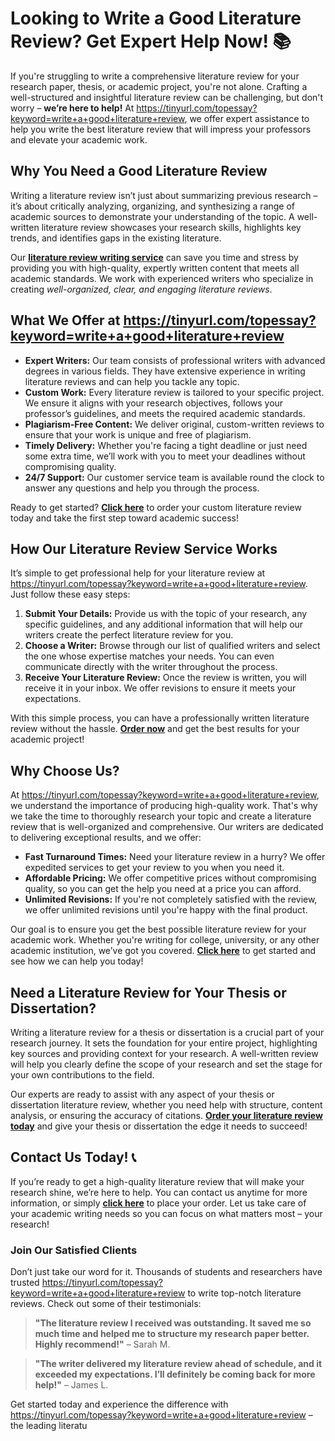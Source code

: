 # Looking to Write a Good Literature Review? Get Expert Help Now! 📚

If you're struggling to write a comprehensive literature review for your research paper, thesis, or academic project, you're not alone. Crafting a well-structured and insightful literature review can be challenging, but don't worry – **we’re here to help!** At https://tinyurl.com/topessay?keyword=write+a+good+literature+review, we offer expert assistance to help you write the best literature review that will impress your professors and elevate your academic work.

## Why You Need a Good Literature Review

Writing a literature review isn’t just about summarizing previous research – it’s about critically analyzing, organizing, and synthesizing a range of academic sources to demonstrate your understanding of the topic. A well-written literature review showcases your research skills, highlights key trends, and identifies gaps in the existing literature.

Our **[literature review writing service](https://tinyurl.com/topessay?keyword=write+a+good+literature+review)** can save you time and stress by providing you with high-quality, expertly written content that meets all academic standards. We work with experienced writers who specialize in creating _well-organized, clear, and engaging literature reviews_.

## What We Offer at https://tinyurl.com/topessay?keyword=write+a+good+literature+review

- **Expert Writers:** Our team consists of professional writers with advanced degrees in various fields. They have extensive experience in writing literature reviews and can help you tackle any topic.
- **Custom Work:** Every literature review is tailored to your specific project. We ensure it aligns with your research objectives, follows your professor’s guidelines, and meets the required academic standards.
- **Plagiarism-Free Content:** We deliver original, custom-written reviews to ensure that your work is unique and free of plagiarism.
- **Timely Delivery:** Whether you're facing a tight deadline or just need some extra time, we’ll work with you to meet your deadlines without compromising quality.
- **24/7 Support:** Our customer service team is available round the clock to answer any questions and help you through the process.

Ready to get started? **[Click here](https://tinyurl.com/topessay?keyword=write+a+good+literature+review)** to order your custom literature review today and take the first step toward academic success!

## How Our Literature Review Service Works

It’s simple to get professional help for your literature review at https://tinyurl.com/topessay?keyword=write+a+good+literature+review. Just follow these easy steps:

1. **Submit Your Details:** Provide us with the topic of your research, any specific guidelines, and any additional information that will help our writers create the perfect literature review for you.
2. **Choose a Writer:** Browse through our list of qualified writers and select the one whose expertise matches your needs. You can even communicate directly with the writer throughout the process.
3. **Receive Your Literature Review:** Once the review is written, you will receive it in your inbox. We offer revisions to ensure it meets your expectations.

With this simple process, you can have a professionally written literature review without the hassle. **[Order now](https://tinyurl.com/topessay?keyword=write+a+good+literature+review)** and get the best results for your academic project!

## Why Choose Us?

At https://tinyurl.com/topessay?keyword=write+a+good+literature+review, we understand the importance of producing high-quality work. That's why we take the time to thoroughly research your topic and create a literature review that is well-organized and comprehensive. Our writers are dedicated to delivering exceptional results, and we offer:

- **Fast Turnaround Times:** Need your literature review in a hurry? We offer expedited services to get your review to you when you need it.
- **Affordable Pricing:** We offer competitive prices without compromising quality, so you can get the help you need at a price you can afford.
- **Unlimited Revisions:** If you're not completely satisfied with the review, we offer unlimited revisions until you're happy with the final product.

Our goal is to ensure you get the best possible literature review for your academic work. Whether you're writing for college, university, or any other academic institution, we’ve got you covered. **[Click here](https://tinyurl.com/topessay?keyword=write+a+good+literature+review)** to get started and see how we can help you today!

## Need a Literature Review for Your Thesis or Dissertation?

Writing a literature review for a thesis or dissertation is a crucial part of your research journey. It sets the foundation for your entire project, highlighting key sources and providing context for your research. A well-written review will help you clearly define the scope of your research and set the stage for your own contributions to the field.

Our experts are ready to assist with any aspect of your thesis or dissertation literature review, whether you need help with structure, content analysis, or ensuring the accuracy of citations. **[Order your literature review today](https://tinyurl.com/topessay?keyword=write+a+good+literature+review)** and give your thesis or dissertation the edge it needs to succeed!

## Contact Us Today! 📞

If you’re ready to get a high-quality literature review that will make your research shine, we’re here to help. You can contact us anytime for more information, or simply **[click here](https://tinyurl.com/topessay?keyword=write+a+good+literature+review)** to place your order. Let us take care of your academic writing needs so you can focus on what matters most – your research!

### Join Our Satisfied Clients

Don’t just take our word for it. Thousands of students and researchers have trusted https://tinyurl.com/topessay?keyword=write+a+good+literature+review to write top-notch literature reviews. Check out some of their testimonials:

> **"The literature review I received was outstanding. It saved me so much time and helped me to structure my research paper better. Highly recommend!"** – Sarah M.

> **"The writer delivered my literature review ahead of schedule, and it exceeded my expectations. I’ll definitely be coming back for more help!"** – James L.

Get started today and experience the difference with https://tinyurl.com/topessay?keyword=write+a+good+literature+review – the leading literatu
